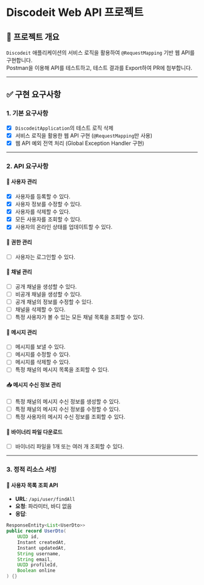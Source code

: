 # Discodeit Web API 프로젝트

## 📌 프로젝트 개요
`Discodeit` 애플리케이션의 서비스 로직을 활용하여 `@RequestMapping` 기반 웹 API를 구현합니다.  
Postman을 이용해 API를 테스트하고, 테스트 결과를 Export하여 PR에 첨부합니다.

---

## ✅ 구현 요구사항

### 1. 기본 요구사항
- [x] `DiscodeitApplication`의 테스트 로직 삭제
- [x] 서비스 로직을 활용한 웹 API 구현 (`@RequestMapping`만 사용)
- [x] 웹 API 예외 전역 처리 (Global Exception Handler 구현)

---

### 2. API 요구사항

#### 📂 사용자 관리
- [x] 사용자를 등록할 수 있다.
- [x] 사용자 정보를 수정할 수 있다.
- [x] 사용자를 삭제할 수 있다.
- [x] 모든 사용자를 조회할 수 있다.
- [x] 사용자의 온라인 상태를 업데이트할 수 있다.

#### 🔑 권한 관리
- [ ] 사용자는 로그인할 수 있다.

#### 📡 채널 관리
- [ ] 공개 채널을 생성할 수 있다.
- [ ] 비공개 채널을 생성할 수 있다.
- [ ] 공개 채널의 정보를 수정할 수 있다.
- [ ] 채널을 삭제할 수 있다.
- [ ] 특정 사용자가 볼 수 있는 모든 채널 목록을 조회할 수 있다.

#### 💬 메시지 관리
- [ ] 메시지를 보낼 수 있다.
- [ ] 메시지를 수정할 수 있다.
- [ ] 메시지를 삭제할 수 있다.
- [ ] 특정 채널의 메시지 목록을 조회할 수 있다.

#### 📥 메시지 수신 정보 관리
- [ ] 특정 채널의 메시지 수신 정보를 생성할 수 있다.
- [ ] 특정 채널의 메시지 수신 정보를 수정할 수 있다.
- [ ] 특정 사용자의 메시지 수신 정보를 조회할 수 있다.

#### 📂 바이너리 파일 다운로드
- [ ] 바이너리 파일을 1개 또는 여러 개 조회할 수 있다.

---

### 3. 정적 리소스 서빙

#### 📜 사용자 목록 조회 API
- **URL**: `/api/user/findAll`
- **요청**: 파라미터, 바디 없음
- **응답**:
```java
ResponseEntity<List<UserDto>>
public record UserDto(
    UUID id,
    Instant createdAt,
    Instant updatedAt,
    String username,
    String email,
    UUID profileId,
    Boolean online
) {}
